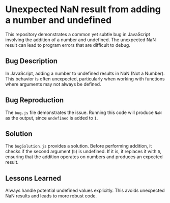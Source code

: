 # Unexpected NaN result from adding a number and undefined

This repository demonstrates a common yet subtle bug in JavaScript involving the addition of a number and undefined. The unexpected NaN result can lead to program errors that are difficult to debug.

## Bug Description
In JavaScript, adding a number to undefined results in NaN (Not a Number). This behavior is often unexpected, particularly when working with functions where arguments may not always be defined.

## Bug Reproduction
The `bug.js` file demonstrates the issue. Running this code will produce `NaN` as the output, since `undefined` is added to `1`.

## Solution
The `bugSolution.js` provides a solution. Before performing addition, it checks if the second argument (`b`) is undefined. If it is, it replaces it with `0`, ensuring that the addition operates on numbers and produces an expected result.

## Lessons Learned
Always handle potential undefined values explicitly.  This avoids unexpected NaN results and leads to more robust code.